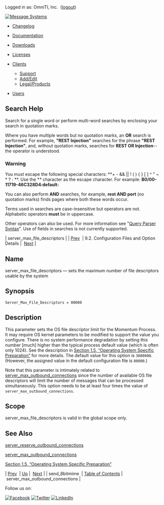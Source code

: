 Logged in as: OmniTI, Inc.  ([logout](https://support.messagesystems.com/logout.php))

[![Message Systems](https://support.messagesystems.com/images/ms-white205.png)](https://support.messagesystems.com/start.php) 

*   [Changelog](https://support.messagesystems.com/start.php?show=changelog)
*   [Documentation](https://support.messagesystems.com/docs/)
*   [Downloads](https://support.messagesystems.com/start.php)

*   [Licenses](https://support.messagesystems.com/license_summary.php)
*   <a href="">Clients</a>
    *   [Support](https://support.messagesystems.com/cs.php)
    *   [Add/Edit](https://support.messagesystems.com/edit_client.php)
    *   [Legal/Products](https://support.messagesystems.com/edit_products.php)
*   [Users](https://support.messagesystems.com/edit_customer.php)

## Search Help

Search for a single word or perform multi-word searches by enclosing your search in quotation marks.

Where you have multiple words but no quotation marks, an **OR** search is performed. For example, **"REST Injection"** searches for the phrase **"REST Injection"**, and, without quotation marks, searches for **REST OR Injection**--the operator is understood.

### Warning

You must escape the following special characters: **+ - && || ! ( ) { } [ ] ^ " ~ * ? : \**. Use the **\** character as the escape character. For example: **B0/00-11719-46C328D4\:default\:**

You can also perform **AND** searches, for example, **rest AND port** (no quotation marks) finds pages where both these words occur.

Terms used in searches are case-insensitive but operators are not. Alphabetic operators **must** be in uppercase.

Other operators can also be used. For more information see "[Query Parser Syntax](https://lucene.apache.org/core/old_versioned_docs/versions/3_0_0/queryparsersyntax.html)". Use of fields in searches is not currently supported.

| server_max_file_descriptors |
| [Prev](conf.ref.send_8bitmime.php)  | 9.2. Configuration Files and Option Details |  [Next](conf.ref.server_max_outbound_connections.php) |

<a name="conf.ref.server_max_file_descriptors"></a>
## Name

server_max_file_descriptors — sets the maximum number of file descriptors usable by the system

## Synopsis

`Server_Max_File_Descriptors = 80000`

<a name="idp11677824"></a>
## Description

This parameter sets the OS file descriptor limit for the Momentum Process. It may require OS kernel parameters to be modified to support the value you configure. There is no system performance degradation by setting this number [much] higher than the typical process default value (which is often only 1024). See the description in [Section 1.5, “Operating System Specific Preparation”](install.os-specific.php "1.5. Operating System Specific Preparation") for more details. The default value for this option is `3000000`. (However, the assigned value in the default configuration file is `80000`.)

Note that this parameter is intimately related to [server_max_outbound_connections](conf.ref.server_max_outbound_connections.php "server_max_outbound_connections") since the number of available OS file descriptors will limit the number of messages that can be processed simultaneously. This option needs to be at least four times the value of `server_max_outbound_connections`.

<a name="idp11683392"></a>
## Scope

server_max_file_descriptors is valid in the global scope only.

<a name="idp11685056"></a>
## See Also

[server_reserve_outbound_connections](conf.ref.server_reserve_outbound_connections.php "server_reserve_outbound_connections")

[server_max_outbound_connections](conf.ref.server_max_outbound_connections.php "server_max_outbound_connections")

[Section 1.5, “Operating System Specific Preparation”](install.os-specific.php "1.5. Operating System Specific Preparation")

| [Prev](conf.ref.send_8bitmime.php)  | [Up](conf.ref.files.php) |  [Next](conf.ref.server_max_outbound_connections.php) |
| send_8bitmime  | [Table of Contents](index.php) |  server_max_outbound_connections |

Follow us on:

[![Facebook](https://support.messagesystems.com/images/icon-facebook.png)](http://www.facebook.com/messagesystems) [![Twitter](https://support.messagesystems.com/images/icon-twitter.png)](http://twitter.com/#!/MessageSystems) [![LinkedIn](https://support.messagesystems.com/images/icon-linkedin.png)](http://www.linkedin.com/company/message-systems)